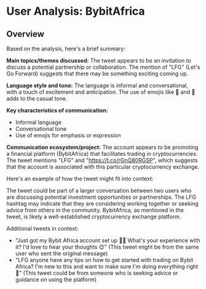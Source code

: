 # User Analysis: BybitAfrica

## Overview

Based on the analysis, here's a brief summary:

**Main topics/themes discussed:**
The tweet appears to be an invitation to discuss a potential partnership or collaboration. The mention of "LFG" (Let's Go Forward) suggests that there may be something exciting coming up.

**Language style and tone:**
The language is informal and conversational, with a touch of excitement and anticipation. The use of emojis like 🫡 and 🚀 adds to the casual tone.

**Key characteristics of communication:**

* Informal language
* Conversational tone
* Use of emojis for emphasis or expression

**Communication ecosystem/project:**
The account appears to be promoting a financial platform (BybitAfrica) that facilitates trading in cryptocurrencies. The tweet mentions "LFG" and "https://t.co/rGnQ80RGSP", which suggests that the account is associated with this particular cryptocurrency exchange.

Here's an example of how the tweet might fit into context:

The tweet could be part of a larger conversation between two users who are discussing potential investment opportunities or partnerships. The LFG hashtag may indicate that they are considering working together or seeking advice from others in the community. BybitAfrica, as mentioned in the tweet, is likely a well-established cryptocurrency exchange platform.

Additional tweets in context:

* "Just got my Bybit Africa account set up 🚀💸 What's your experience with it? I'd love to hear your thoughts 😊" (This tweet might be from the same user who sent the original message)
* "LFG anyone have any tips on how to get started with trading on Bybit Africa? I'm new to this and want to make sure I'm doing everything right 🤔" (This tweet could be from someone who is seeking advice or guidance on using the platform)